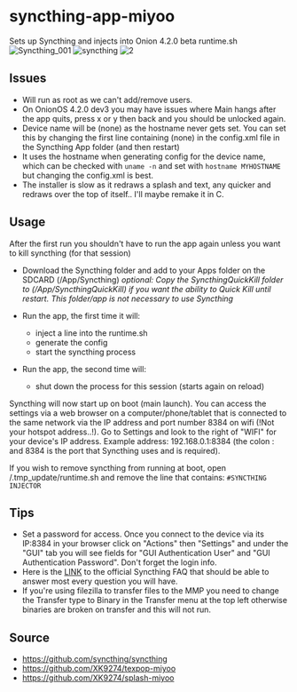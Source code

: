 # syncthing-app-miyoo

Sets up Syncthing and injects into Onion 4.2.0 beta runtime.sh
![Syncthing_001](https://github.com/XK9274/syncthing-app-miyoo/assets/47260768/600624d1-fe60-4cfb-8d2a-3cefd71627a7)
![syncthing](https://github.com/XK9274/syncthing-app-miyoo/assets/47260768/c705ce9c-ad1e-4e66-ac43-9ea16c82cf26)
![2](https://github.com/XK9274/syncthing-app-miyoo/assets/47260768/98dc6645-e280-43d1-9910-56b51ead859a)

## Issues

- Will run as root as we can't add/remove users.
- On OnionOS 4.2.0 dev3 you may have issues where Main hangs after the app quits, press x or y then back and you should be unlocked again.
- Device name will be (none) as the hostname never gets set. You can set this by changing the first line containing (none) in the config.xml file in the Syncthing App folder (and then restart)
- It uses the hostname when generating config for the device name, which can be checked with `uname -n` and set with `hostname MYHOSTNAME` but changing the config.xml is best.
- The installer is slow as it redraws a splash and text, any quicker and redraws over the top of itself.. I'll maybe remake it in C.

## Usage

After the first run you shouldn't have to run the app again unless you want to kill syncthing (for that session)

- Download the Syncthing folder and add to your Apps folder on the SDCARD (/App/Syncthing)
  _optional: Copy the SyncthingQuickKill folder to (/App/SyncthingQuickKill) if you want the ability to Quick Kill until restart. This folder/app is not necessary to use Syncthing_

- Run the app, the first time it will:

  - inject a line into the runtime.sh
  - generate the config
  - start the syncthing process

- Run the app, the second time will:
  - shut down the process for this session (starts again on reload)

Syncthing will now start up on boot (main launch). You can access the settings via a web browser on a computer/phone/tablet that is connected to the same network via the IP address and port number 8384 on wifi (!Not your hotspot address..!). Go to Settings and look to the right of "WIFI" for your device's IP address. Example address: 192.168.0.1:8384 (the colon : and 8384 is the port that Syncthing uses and is required).

If you wish to remove syncthing from running at boot, open /.tmp_update/runtime.sh and remove the line that contains:
`#SYNCTHING INJECTOR`

## Tips

- Set a password for access. Once you connect to the device via its IP:8384 in your browser click on "Actions" then "Settings" and under the "GUI" tab you will see fields for "GUI Authentication User" and "GUI Authentication Password". Don't forget the login info.
- Here is the [LINK](https://docs.syncthing.net/users/faq.html) to the official Syncthing FAQ that should be able to answer most every question you will have.
- If you're using filezilla to transfer files to the MMP you need to change the Transfer type to Binary in the Transfer menu at the top left otherwise binaries are broken on transfer and this will not run.

## Source

- https://github.com/syncthing/syncthing
- https://github.com/XK9274/texpop-miyoo
- https://github.com/XK9274/splash-miyoo
